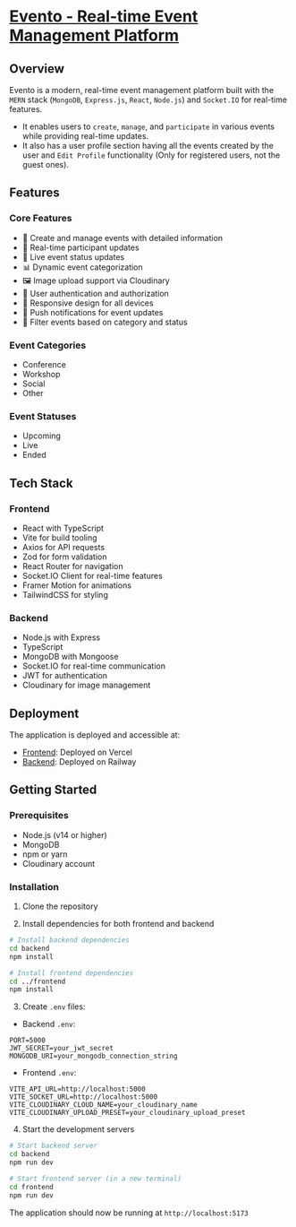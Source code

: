 ﻿# [Evento - Real-time Event Management Platform](https://evento-olive.vercel.app)

## Overview

Evento is a modern, real-time event management platform built with the `MERN` stack (`MongoDB`, `Express.js`, `React`, `Node.js`) and `Socket.IO` for real-time features. 
- It enables users to `create`, `manage`, and `participate` in various events while providing real-time updates.
- It also has a user profile section having all the events created by the user and `Edit Profile` functionality (Only for registered users, not the guest ones).

## Features

### Core Features

- 🎫 Create and manage events with detailed information
- 👥 Real-time participant updates
- 🔄 Live event status updates
- 📊 Dynamic event categorization
- 🖼️ Image upload support via Cloudinary
- 🔐 User authentication and authorization
- 📱 Responsive design for all devices
- 🔔 Push notifications for event updates
- 🔎 Filter events based on category and status
  <!-- - 📍 Location-based event discovery -->
  <!-- - 💬 Real-time chat for event participants -->
  <!-- - 📅 Calendar integration -->
  <!-- - 🎨 Customizable event pages -->

### Event Categories

- Conference
- Workshop
- Social
- Other
<!-- - Webinar
- Meetup
- Concert
- Exhibition
- Sports -->

### Event Statuses

- Upcoming
- Live
- Ended
  <!-- - Cancelled -->
  <!-- - Postponed -->

## Tech Stack

### Frontend

- React with TypeScript
- Vite for build tooling
- Axios for API requests
- Zod for form validation
- React Router for navigation
- Socket.IO Client for real-time features
- Framer Motion for animations
- TailwindCSS for styling

### Backend

- Node.js with Express
- TypeScript
- MongoDB with Mongoose
- Socket.IO for real-time communication
- JWT for authentication
- Cloudinary for image management

## Deployment

The application is deployed and accessible at:

- [Frontend](https://evento-olive.vercel.app/): Deployed on Vercel
- [Backend](https://evento-serve.up.railway.app/): Deployed on Railway

## Getting Started

### Prerequisites

- Node.js (v14 or higher)
- MongoDB
- npm or yarn
- Cloudinary account

### Installation

1. Clone the repository

2. Install dependencies for both frontend and backend

```bash
# Install backend dependencies
cd backend
npm install

# Install frontend dependencies
cd ../frontend
npm install
```

3. Create `.env` files:

- Backend `.env`:

```env
PORT=5000
JWT_SECRET=your_jwt_secret
MONGODB_URI=your_mongodb_connection_string
```

- Frontend `.env`:

```env
VITE_API_URL=http://localhost:5000
VITE_SOCKET_URL=http://localhost:5000
VITE_CLOUDINARY_CLOUD_NAME=your_cloudinary_name
VITE_CLOUDINARY_UPLOAD_PRESET=your_cloudinary_upload_preset
```

4. Start the development servers

```bash
# Start backend server
cd backend
npm run dev

# Start frontend server (in a new terminal)
cd frontend
npm run dev
```

The application should now be running at `http://localhost:5173`

